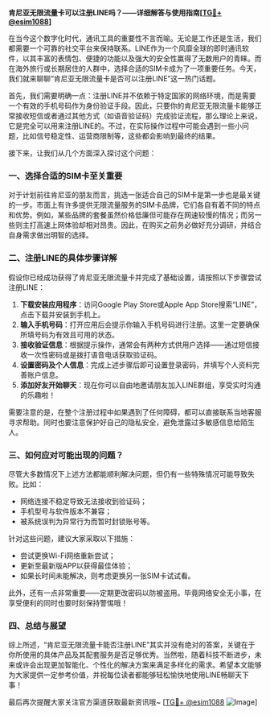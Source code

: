 **肯尼亚无限流量卡可以注册LINE吗？——详细解答与使用指南[[TG💪+ @esim1088](https://t.me/s/esim1088)]**

在当今这个数字化时代，通讯工具的重要性不言而喻。无论是工作还是生活，我们都需要一个可靠的社交平台来保持联系。LINE作为一个风靡全球的即时通讯软件，以其丰富的表情包、便捷的功能以及强大的安全性赢得了无数用户的青睐。而在海外旅行或长期居住的人群中，选择合适的SIM卡成为了一项重要任务。今天，我们就来聊聊“肯尼亚无限流量卡是否可以注册LINE”这一热门话题。

首先，我们需要明确一点：注册LINE并不依赖于特定国家的网络环境，而是需要一个有效的手机号码作为身份验证手段。因此，只要你的肯尼亚无限流量卡能够正常接收短信或者通过其他方式（如语音验证码）完成验证流程，那么理论上来说，它是完全可以用来注册LINE的。不过，在实际操作过程中可能会遇到一些小问题，比如信号稳定性、运营商限制等，这些都会影响到最终的结果。

接下来，让我们从几个方面深入探讨这个问题：

### 一、选择合适的SIM卡至关重要

对于计划前往肯尼亚的朋友而言，挑选一张适合自己的SIM卡是第一步也是最关键的一步。市面上有许多提供无限流量服务的SIM卡品牌，它们各自有着不同的特点和优势。例如，某些品牌的套餐虽然价格低廉但可能存在网速较慢的情况；而另一些则主打高速上网体验却相对昂贵。因此，在购买之前务必做好充分调研，并结合自身需求做出明智的选择。

### 二、注册LINE的具体步骤详解

假设你已经成功获得了肯尼亚无限流量卡并完成了基础设置，请按照以下步骤尝试注册LINE：

1. **下载安装应用程序**：访问Google Play Store或Apple App Store搜索“LINE”，点击下载并安装到手机上。
2. **输入手机号码**：打开应用后会提示你输入手机号码进行注册。这里一定要确保所填号码为有效且可用的状态。
3. **接收验证信息**：根据提示操作，通常会有两种方式供用户选择——通过短信接收一次性密码或是拨打语音电话获取验证码。
4. **设置密码及个人信息**：完成上述步骤后即可设置登录密码，并填写个人资料完善账户信息。
5. **添加好友开始聊天**：现在你可以自由地邀请朋友加入LINE群组，享受实时沟通的乐趣啦！

需要注意的是，在整个注册过程中如果遇到了任何障碍，都可以直接联系当地客服寻求帮助。同时也要注意保护好自己的隐私安全，避免泄露过多敏感信息给陌生人。

### 三、如何应对可能出现的问题？

尽管大多数情况下上述方法都能顺利解决问题，但仍有一些特殊情况可能导致失败。比如：
- 网络连接不稳定导致无法接收到验证码；
- 手机型号与软件版本不兼容；
- 被系统误判为异常行为而暂时封锁账号等。

针对这些问题，建议大家采取以下措施：
- 尝试更换Wi-Fi网络重新尝试；
- 更新至最新版APP以获得最佳体验；
- 如果长时间未能解决，则考虑更换另一张SIM卡试试看。

此外，还有一点非常重要——定期更改密码以防被盗用。毕竟网络安全无小事，在享受便利的同时也要时刻保持警惕哦！

### 四、总结与展望

综上所述，“肯尼亚无限流量卡能否注册LINE”其实并没有绝对的答案，关键在于你所使用的具体产品及其配套服务是否足够优秀。当然啦，随着科技不断进步，未来或许会出现更加智能化、个性化的解决方案来满足多样化的需求。希望本文能够为大家提供一定参考价值，并祝每位读者都能够轻松愉快地使用LINE畅聊天下事！

最后再次提醒大家关注官方渠道获取最新资讯哦~ [[TG💪+ @esim1088](https://t.me/s/esim1088) ![Image](https://i.postimg.cc/4NQfJmqS/Snipaste-2025-05-13-00-14-12.png)]